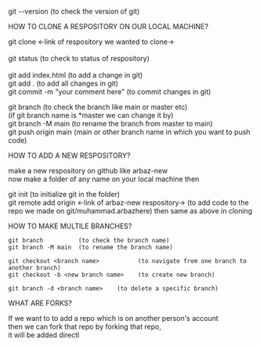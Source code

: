    git --version       (to check the version of git)               

HOW TO CLONE A RESPOSITORY ON OUR LOCAL MACHINE?                     

   git clone <-link of respository we wanted to clone->             <br/>                  
   git status              (to check to status of respository)           <br/>       
   git add index.html      (to add a change in git)                                     
   git add .               (to add all changes in git)                                       
   git commit -m "your comment here"       (to commit changes in git)                   <br/>               

   git branch              (to check the branch   like main or master etc)                     <br/>
                        (if git branch name is *master   we can change it by)                    <br/>
   git branch -M main      (to rename the branch from master to main)                               <br/>
   git push origin main    (main or other branch name in which you want to push code)                <br/>


HOW TO ADD A NEW RESPOSITORY?                                                  <br/>

  make a new respository on github  like  arbaz-new                       <br/>
  now make a folder of any name on your local machine then                              <br/>

   git init  (to initialize git in the folder)                                <br/>
   git remote add origin <-link of arbaz-new respository->        (to add code to the repo we made on git/muhammad.arbazhere)
 then same as above in cloning 


HOW TO MAKE MULTILE BRANCHES?                                      

    git branch          (to check the branch name)
    git branch -M main  (to rename the branch name)

    git checkout <branch name>           (to navigate from one branch to another branch)
    git checkout -b <new branch name>    (to create new branch)

    git branch -d <branch name>    (to delete a specific branch)         


WHAT ARE FORKS?

If we want to to add a repo which is on another person's account  <br/>
then we can fork that repo
by forking that repo,                 <br/>
it will be added directl
